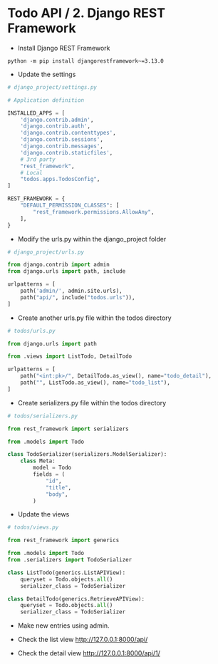 Todo API / 2. Django REST Framework
========================================================

* Install Django REST Framework

```shell
python -m pip install djangorestframework~=3.13.0
```

* Update the settings
```python
# django_project/settings.py

# Application definition

INSTALLED_APPS = [
    'django.contrib.admin',
    'django.contrib.auth',
    'django.contrib.contenttypes',
    'django.contrib.sessions',
    'django.contrib.messages',
    'django.contrib.staticfiles',
    # 3rd party
    "rest_framework",
    # Local
    "todos.apps.TodosConfig",
]

REST_FRAMEWORK = {
    "DEFAULT_PERMISSION_CLASSES": [
        "rest_framework.permissions.AllowAny",
    ],
}

```

* Modify the urls.py within the django_project folder
```python
# django_project/urls.py

from django.contrib import admin
from django.urls import path, include

urlpatterns = [
    path('admin/', admin.site.urls),
    path("api/", include("todos.urls")),
]
```

* Create another urls.py file within the todos directory
```python
# todos/urls.py

from django.urls import path

from .views import ListTodo, DetailTodo

urlpatterns = [
    path("<int:pk>/", DetailTodo.as_view(), name="todo_detail"),
    path("", ListTodo.as_view(), name="todo_list"),
]
```

* Create serializers.py file within the todos directory
```python
# todos/serializers.py

from rest_framework import serializers

from .models import Todo

class TodoSerializer(serializers.ModelSerializer):
    class Meta:
        model = Todo
        fields = (
            "id",
            "title",
            "body",
        )
```

* Update the views
```python
# todos/views.py

from rest_framework import generics

from .models import Todo
from .serializers import TodoSerializer

class ListTodo(generics.ListAPIView):
    queryset = Todo.objects.all()
    serializer_class = TodoSerializer

class DetailTodo(generics.RetrieveAPIView):
    queryset = Todo.objects.all()
    serializer_class = TodoSerializer
```

* Make new entries using admin. 

* Check the list view http://127.0.0.1:8000/api/

* Check the detail view http://127.0.0.1:8000/api/1/